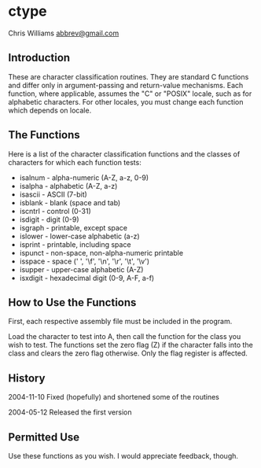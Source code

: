 ctype
=====

Chris Williams <abbrev@gmail.com>

Introduction
------------

These are character classification routines. They are standard C functions and
differ only in argument-passing and return-value mechanisms. Each function,
where applicable, assumes the "C" or "POSIX" locale, such as for alphabetic
characters. For other locales, you must change each function which depends on
locale.

The Functions
-------------

Here is a list of the character classification functions and the classes of
characters for which each function tests:

* isalnum - alpha-numeric (A-Z, a-z, 0-9)
* isalpha - alphabetic (A-Z, a-z)
* isascii - ASCII (7-bit)
* isblank - blank (space and tab)
* iscntrl - control (0-31)
* isdigit - digit (0-9)
* isgraph - printable, except space
* islower - lower-case alphabetic (a-z)
* isprint - printable, including space
* ispunct - non-space, non-alpha-numeric printable
* isspace - space (' ', '\f', '\n', '\r', '\t', '\v')
* isupper - upper-case alphabetic (A-Z)
* isxdigit - hexadecimal digit (0-9, A-F, a-f)

How to Use the Functions
------------------------

First, each respective assembly file must be included in the program.

Load the character to test into A, then call the function for the class you
wish to test. The functions set the zero flag (Z) if the character falls into
the class and clears the zero flag otherwise. Only the flag register is
affected.

History
-------

2004-11-10	Fixed (hopefully) and shortened some of the routines

2004-05-12	Released the first version

Permitted Use
-------------

Use these functions as you wish. I would appreciate feedback, though.
